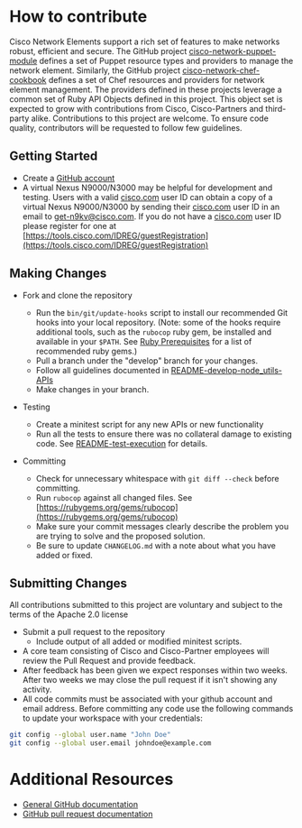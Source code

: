 # How to contribute
Cisco Network Elements support a rich set of features to make networks robust, efficient and secure. The GitHub project [cisco-network-puppet-module](https://github.com/cisco/cisco-network-puppet-module) defines a set of Puppet resource types and providers to manage the network element. Similarly, the GitHub project [cisco-network-chef-cookbook](https://github.com/cisco/cisco-network-chef-cookbook) defines a set of Chef resources and providers for network element management. The providers defined in these projects leverage a common set of Ruby API Objects defined in this project. This object set is expected to grow with contributions from Cisco, Cisco-Partners and third-party alike. Contributions to this project are welcome. To ensure code quality, contributors will be requested to follow few guidelines.

## Getting Started

* Create a [GitHub account](https://github.com/signup/free)
* A virtual Nexus N9000/N3000 may be helpful for development and testing. Users with a valid [cisco.com](http://cisco.com) user ID can obtain a copy of a virtual Nexus N9000/N3000 by sending their [cisco.com](http://cisco.com) user ID in an email to <get-n9kv@cisco.com>. If you do not have a [cisco.com](http://cisco.com) user ID please register for one at [https://tools.cisco.com/IDREG/guestRegistration](https://tools.cisco.com/IDREG/guestRegistration)

## Making Changes

* Fork and clone the repository
  * Run the `bin/git/update-hooks` script to install our recommended Git hooks into your local repository.  (Note: some of the hooks require additional tools, such as the `rubocop` ruby gem, be installed and available in your `$PATH`.  See [Ruby Prerequisites](docs/README-develop-node-utils-APIs.md#prereq_ruby) for a list of recommended ruby gems.)
  * Pull a branch under the "develop" branch for your changes.
  * Follow all guidelines documented in [README-develop-node_utils-APIs](docs/README-develop-node-utils-APIs.md)
  * Make changes in your branch.
* Testing
  * Create a minitest script for any new APIs or new functionality
  * Run all the tests to ensure there was no collateral damage to existing code. See [README-test-execution](docs/README-test-execution.md) for details.

* Committing
  * Check for unnecessary whitespace with `git diff --check` before committing.
  * Run `rubocop` against all changed files. See [https://rubygems.org/gems/rubocop](https://rubygems.org/gems/rubocop)
  * Make sure your commit messages clearly describe the problem you are trying to solve and the proposed solution.
  * Be sure to update `CHANGELOG.md` with a note about what you have added or fixed.

## Submitting Changes

 All contributions submitted to this project are voluntary and subject to the terms of the Apache 2.0 license
* Submit a pull request to the repository
  * Include output of all added or modified minitest scripts.
* A core team consisting of Cisco and Cisco-Partner employees will review the Pull Request and provide feedback.
* After feedback has been given we expect responses within two weeks. After two weeks we may close the pull request if it isn't showing any activity.
* All code commits must be associated with your github account and email address. Before committing any code use the following commands to update your workspace with your credentials:

```bash
git config --global user.name "John Doe"
git config --global user.email johndoe@example.com
```

# Additional Resources

* [General GitHub documentation](http://help.github.com/)
* [GitHub pull request documentation](http://help.github.com/send-pull-requests/)
